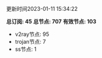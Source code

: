 更新时间2023-01-11 15:34:22

**总订阅: 45**
**总节点: 707**
**有效节点: 103**
- v2ray节点: 95
- trojan节点: 7
- ss节点: 1
